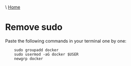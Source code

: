\ [Home](index.md)

# Remove sudo

Paste the following commands in your terminal one by one:
```
    sudo groupadd docker
    sudo usermod -aG docker $USER
    newgrp docker
```